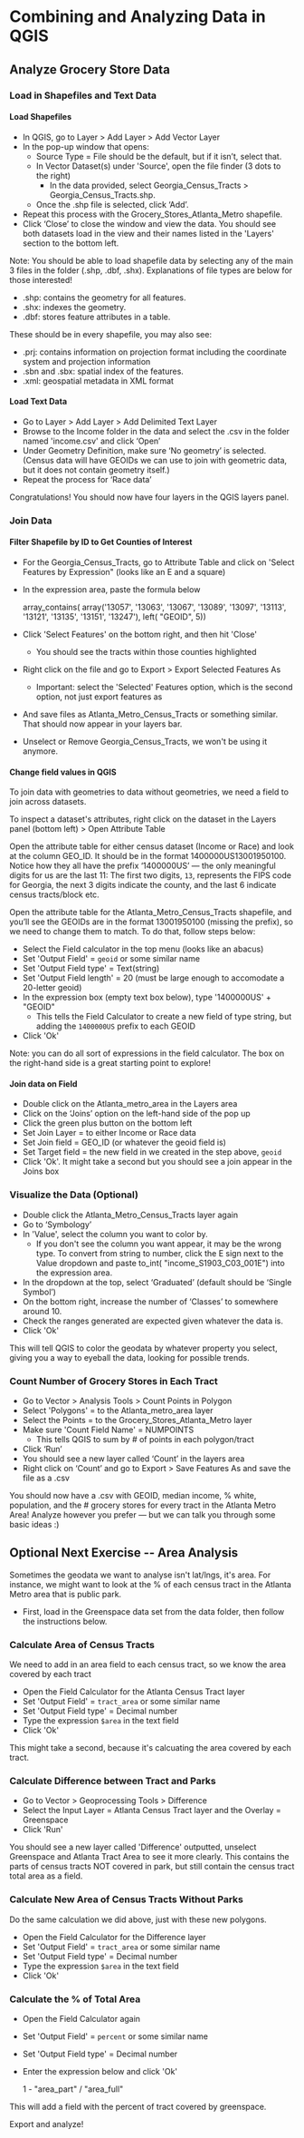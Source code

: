 # Combining and Analyzing Data in QGIS

## Analyze Grocery Store Data

### Load in Shapefiles and Text Data

#### Load Shapefiles

- In QGIS, go to Layer > Add Layer > Add Vector Layer
- In the pop-up window that opens:
  - Source Type = File should be the default, but if it isn’t, select that. 
  - In Vector Dataset(s) under 'Source', open the file finder (3 dots to the right)
    - In the data provided, select Georgia_Census_Tracts > Georgia_Census_Tracts.shp.
  - Once the .shp file is selected, click ‘Add’. 
- Repeat this process with the Grocery_Stores_Atlanta_Metro shapefile. 
- Click ‘Close’ to close the window and view the data. You should see both datasets load in the view and their names listed in the 'Layers' section to the bottom left.

Note: You should be able to load shapefile data by selecting any of the main 3 files in the folder (.shp, .dbf, .shx). Explanations of file types are below for those interested!

- .shp: contains the geometry for all features.
- .shx: indexes the geometry.
- .dbf: stores feature attributes in a table.

These should be in every shapefile, you may also see:
- .prj: contains information on projection format including the coordinate system and projection information
- .sbn and .sbx: spatial index of the features.
- .xml: geospatial metadata in XML format

#### Load Text Data
- Go to Layer > Add Layer > Add Delimited Text Layer 
- Browse to the Income folder in the data and select the .csv in the folder named 'income.csv' and click ‘Open’
- Under Geometry Definition, make sure ‘No geometry’ is selected. (Census data will have GEOIDs we can use to join with geometric data, but it does not contain geometry itself.)
- Repeat the process for ‘Race data’

Congratulations! You should now have four layers in the QGIS layers panel.

### Join Data

#### Filter Shapefile by ID to Get Counties of Interest
- For the Georgia_Census_Tracts, go to Attribute Table and click on 'Select Features by Expression" (looks like an E and a square)
- In the expression area, paste the formula below

    array_contains( array('13057', '13063', '13067', '13089', '13097', '13113', '13121', '13135', '13151', '13247'), left( "GEOID", 5))
    
- Click 'Select Features' on the bottom right, and then hit 'Close'
  - You should see the tracts within those counties highlighted
- Right click on the file and go to Export > Export Selected Features As 
  - Important: select the 'Selected' Features option, which is the second option, not just export features as 
- And save files as Atlanta_Metro_Census_Tracts or something similar. That should now appear in your layers bar.
- Unselect or Remove Georgia_Census_Tracts, we won't be using it anymore.

#### Change field values in QGIS
To join data with geometries to data without geometries, we need a field to join across datasets. 

To inspect a dataset's attributes, right click on the dataset in the Layers panel (bottom left) > Open Attribute Table

Open the attribute table for either census dataset (Income or Race) and look at the column GEO_ID. It should be in the format 1400000US13001950100. Notice how they all have the prefix ‘1400000US’ — the only meaningful digits for us are the last 11: The first two digits, `13`, represents the FIPS code for Georgia, the next 3 digits indicate the county, and the last 6 indicate census tracts/block etc. 

Open the attribute table for the Atlanta_Metro_Census_Tracts shapefile, and you’ll see the GEOIDs are in the format 13001950100 (missing the prefix), so we need to change them to match. To do that, follow steps below:
- Select the Field calculator in the top menu (looks like an abacus)
- Set 'Output Field' = `geoid` or some similar name
- Set 'Output Field type' =  Text(string)
- Set 'Output Field length' = 20 (must be large enough to accomodate a 20-letter geoid)
- In the expression box (empty text box below), type '1400000US' + "GEOID"
  - This tells the Field Calculator to create a new field of type string, but adding the `1400000US` prefix to each GEOID 
- Click 'Ok'

Note: you can do all sort of expressions in the field calculator. The box on the right-hand side is a great starting point to explore!

#### Join data on Field
- Double click on the Atlanta_metro_area in the Layers area
- Click on the ‘Joins’ option on the left-hand side of the pop up
- Click the green plus button on the bottom left
- Set Join Layer = to either Income or Race data
- Set Join field = GEO_ID (or whatever the geoid field is)
- Set Target field = the new field in we created in the step above, `geoid` 
- Click 'Ok'. It might take a second but you should see a join appear in the Joins box

### Visualize the Data (Optional)
- Double click the Atlanta_Metro_Census_Tracts layer again
- Go to ‘Symbology’
- In 'Value', select the column you want to color by. 
  - If you don't see the column you want appear, it may be the wrong type. To convert from string to number, click the E sign next to the Value dropdown and paste   to_int( "income_S1903_C03_001E") into the expression area.
- In the dropdown at the top, select ‘Graduated’ (default should be ‘Single Symbol’)
- On the bottom right, increase the number of ‘Classes’ to somewhere around 10. 
- Check the ranges generated are expected given whatever the data is.  
- Click 'Ok'

This will tell QGIS to color the geodata by whatever property you select, giving you a way to eyeball the data, looking for possible trends.

### Count Number of Grocery Stores in Each Tract
- Go to Vector > Analysis Tools > Count Points in Polygon
- Select 'Polygons' = to the Atlanta_metro_area layer
- Select the Points = to the Grocery_Stores_Atlanta_Metro layer
- Make sure 'Count Field Name' = NUMPOINTS
  - This tells QGIS to sum by # of points in each polygon/tract
- Click ‘Run’
- You should see a new layer called ‘Count’ in the layers area
- Right click on ‘Count’ and go to Export > Save Features As and save the file as a .csv

You should now have a .csv with GEOID, median income, % white, population, and the # grocery stores for every tract in the Atlanta Metro Area! Analyze however you prefer — but we can talk you through some basic ideas :) 




## Optional Next Exercise -- Area Analysis

Sometimes the geodata we want to analyse isn't lat/lngs, it's area. For instance, we might want to look at the % of each census tract in the Atlanta Metro area that is public park. 

- First, load in the Greenspace data set from the data folder, then follow the instructions below. 

### Calculate Area of Census Tracts
We need to add in an area field to each census tract, so we know the area covered by each tract

- Open the Field Calculator for the Atlanta Census Tract layer
- Set 'Output Field' =  `tract_area` or some similar name
- Set 'Output Field type' =  Decimal number 
- Type the expression `$area` in the text field
- Click 'Ok'

This might take a second, because it's calcuating the area covered by each tract.

### Calculate Difference between Tract and Parks
- Go to Vector > Geoprocessing Tools > Difference
- Select the Input Layer = Atlanta Census Tract layer and the Overlay = Greenspace
- Click 'Run'

You should see a new layer called 'Difference' outputted, unselect Greenspace and Atlanta Tract Area to see it more clearly. This contains the parts of census tracts NOT covered in park, but still contain the census tract total area as a field.

### Calculate New Area of Census Tracts Without Parks
Do the same calculation we did above, just with these new polygons.

- Open the Field Calculator for the Difference layer
- Set 'Output Field' =  `tract_area` or some similar name
- Set 'Output Field type' =  Decimal number 
- Type the expression `$area` in the text field
- Click 'Ok'

### Calculate the % of Total Area
- Open the Field Calculator again
- Set 'Output Field' =  `percent` or some similar name
- Set 'Output Field type' =  Decimal number  
- Enter the expression below and click 'Ok'

    1 -  "area_part" / "area_full" 
    
This will add a field with the percent of tract covered by greenspace.

Export and analyze!





